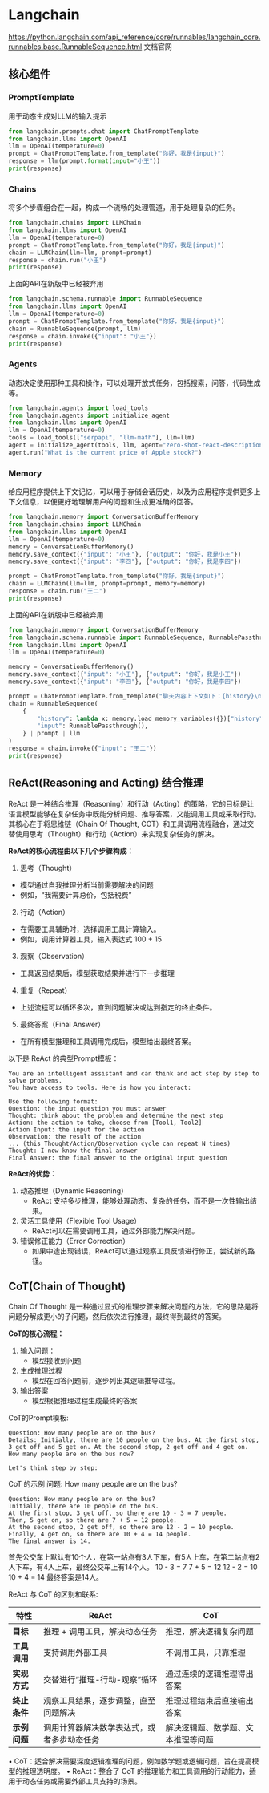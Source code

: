 
# Langchain

https://python.langchain.com/api_reference/core/runnables/langchain_core.runnables.base.RunnableSequence.html
文档官网

## 核心组件

### PromptTemplate
用于动态生成对LLM的输入提示

```python
from langchain.prompts.chat import ChatPromptTemplate
from langchain.llms import OpenAI
llm = OpenAI(temperature=0)
prompt = ChatPromptTemplate.from_template("你好，我是{input}")
response = llm(prompt.format(input="小王"))
print(response)
```

### Chains
将多个步骤组合在一起，构成一个流畅的处理管道，用于处理复杂的任务。

```python
from langchain.chains import LLMChain
from langchain.llms import OpenAI
llm = OpenAI(temperature=0)
prompt = ChatPromptTemplate.from_template("你好，我是{input}")
chain = LLMChain(llm=llm, prompt=prompt)
response = chain.run("小王")
print(response)
```
上面的API在新版中已经被弃用

```python
from langchain.schema.runnable import RunnableSequence
from langchain.llms import OpenAI
llm = OpenAI(temperature=0)
prompt = ChatPromptTemplate.from_template("你好，我是{input}")
chain = RunnableSequence(prompt, llm)
response = chain.invoke({"input": "小王"})
print(response)
```

### Agents
动态决定使用那种工具和操作，可以处理开放式任务，包括搜索，问答，代码生成等。

```python
from langchain.agents import load_tools
from langchain.agents import initialize_agent
from langchain.llms import OpenAI
llm = OpenAI(temperature=0)
tools = load_tools(["serpapi", "llm-math"], llm=llm)
agent = initialize_agent(tools, llm, agent="zero-shot-react-description", verbose=True)
agent.run("What is the current price of Apple stock?")
```

### Memory
给应用程序提供上下文记忆，可以用于存储会话历史，以及为应用程序提供更多上下文信息，以便更好地理解用户的问题和生成更准确的回答。

```python
from langchain.memory import ConversationBufferMemory
from langchain.chains import LLMChain
from langchain.llms import OpenAI
llm = OpenAI(temperature=0)
memory = ConversationBufferMemory()
memory.save_context({"input": "小王"}, {"output": "你好，我是小王"})
memory.save_context({"input": "李四"}, {"output": "你好，我是李四"})

prompt = ChatPromptTemplate.from_template("你好，我是{input}")
chain = LLMChain(llm=llm, prompt=prompt, memory=memory)
response = chain.run("王二")
print(response)
```
上面的API在新版中已经被弃用

```python
from langchain.memory import ConversationBufferMemory
from langchain.schema.runnable import RunnableSequence, RunnablePassthrough
from langchain.llms import OpenAI
llm = OpenAI(temperature=0)

memory = ConversationBufferMemory()
memory.save_context({"input": "小王"}, {"output": "你好，我是小王"})
memory.save_context({"input": "李四"}, {"output": "你好，我是李四"})

prompt = ChatPromptTemplate.from_template("聊天内容上下文如下：{history}\n结合上下文回答用户的问题\n 用户：{input}")
chain = RunnableSequence(
    {
        "history": lambda x: memory.load_memory_variables({})["history"],
        "input": RunnablePassthrough(),
    } | prompt | llm
)
response = chain.invoke({"input": "王二"})
print(response)
```

## ReAct(Reasoning and Acting) 结合推理

ReAct 是一种结合推理（Reasoning）和行动（Acting）的策略，它的目标是让语言模型能够在复杂任务中既能分析问题、推导答案，又能调用工具或采取行动。其核心在于将思维链（Chain Of Thought, COT）和工具调用流程融合，通过交替使用思考（Thought）和行动（Action）来实现复杂任务的解决。

**ReAct的核心流程由以下几个步骤构成**：
1. 思考（Thought）
- 模型通过自我推理分析当前需要解决的问题
- 例如，“我需要计算总价，包括税费”

2. 行动（Action） 
- 在需要工具辅助时，选择调用工具计算输入。
- 例如，调用计算器工具，输入表达式 100 + 15

3. 观察（Observation）
- 工具返回结果后，模型获取结果并进行下一步推理

4. 重复（Repeat） 
- 上述流程可以循环多次，直到问题解决或达到指定的终止条件。

5. 最终答案（Final Answer） 
- 在所有模型推理和工具调用完成后，模型给出最终答案。

以下是 ReAct 的典型Prompt模板：
```plaintext
You are an intelligent assistant and can think and act step by step to solve problems. 
You have access to tools. Here is how you interact:

Use the following format:
Question: the input question you must answer
Thought: think about the problem and determine the next step
Action: the action to take, choose from [Tool1, Tool2]
Action Input: the input for the action
Observation: the result of the action
... (this Thought/Action/Observation cycle can repeat N times)
Thought: I now know the final answer
Final Answer: the final answer to the original input question
```

**ReAct的优势：**
1. 动态推理（Dynamic Reasoning）
   - ReAct 支持多步推理，能够处理动态、复杂的任务，而不是一次性输出结果。
2. 灵活工具使用（Flexible Tool Usage） 
   - ReAct可以在需要调用工具，通过外部能力解决问题。
3. 错误修正能力（Error Correction）
   - 如果中途出现错误，ReAct可以通过观察工具反馈进行修正，尝试新的路径。


## CoT(Chain of Thought)
Chain Of Thought 是一种通过显式的推理步骤来解决问题的方法，它的思路是将问题分解成更小的子问题，然后依次进行推理，最终得到最终的答案。

**CoT的核心流程：**
1. 输入问题：
   - 模型接收到问题
2. 生成推理过程
   - 模型在回答问题前，逐步列出其逻辑推导过程。
3. 输出答案
   - 模型根据推理过程生成最终的答案

CoT的Prompt模板:
```plaintext
Question: How many people are on the bus?
Details: Initially, there are 10 people on the bus. At the first stop, 3 get off and 5 get on. At the second stop, 2 get off and 4 get on. How many people are on the bus now?

Let's think step by step:
```
CoT 的示例
问题: How many people are on the bus?

```plaintext
Question: How many people are on the bus?
Initially, there are 10 people on the bus.
At the first stop, 3 get off, so there are 10 - 3 = 7 people.
Then, 5 get on, so there are 7 + 5 = 12 people.
At the second stop, 2 get off, so there are 12 - 2 = 10 people.
Finally, 4 get on, so there are 10 + 4 = 14 people.
The final answer is 14.
```
首先公交车上默认有10个人，在第一站点有3人下车，有5人上车，在第二站点有2人下车，有4人上车，最终公交车上有14个人。
10 - 3 = 7
7 + 5 = 12
12 - 2 = 10
10 + 4 = 14
最终答案是14人。


ReAct 与 CoT 的区别和联系:

| 特性 | ReAct | CoT |
| --- | --- | --- |
| **目标** | 推理 + 调用工具，解决动态任务 | 推理，解决逻辑复杂问题 |
| **工具调用** | 支持调用外部工具 | 不调用工具，只靠推理 |
| **实现方式** | 交替进行“推理-行动-观察”循环 | 通过连续的逻辑推理得出答案 |
| **终止条件** | 观察工具结果，逐步调整，直至问题解决 | 推理过程结束后直接输出答案 |
| **示例问题** | 调用计算器解决数学表达式，或者多步动态任务 | 解决逻辑题、数学题、文本推理等问题 |


•	CoT：适合解决需要深度逻辑推理的问题，例如数学题或逻辑问题，旨在提高模型的推理透明度。
•	ReAct：整合了 CoT 的推理能力和工具调用的行动能力，适用于动态任务或需要外部工具支持的场景。